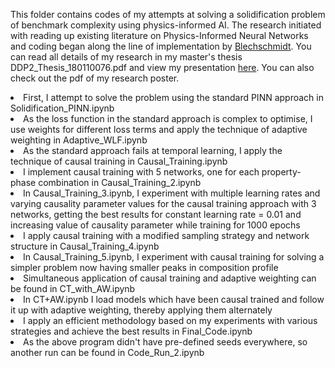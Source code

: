 This folder contains codes of my attempts at solving a solidification problem of benchmark complexity using physics-informed AI. The research initiated with reading up existing literature on Physics-Informed Neural Networks and coding began along the line of implementation by [Blechschmidt](https://github.com/janblechschmidt/PDEsByNNs). You can read all details of my research in my master's thesis DDP2_Thesis_180110076.pdf and view my presentation [here](https://shiv12spingo.github.io/aids/). You can also check out the pdf of my research poster.
<li>First, I attempt to solve the problem using the standard PINN approach in Solidification_PINN.ipynb</li>
<li>As the loss function in the standard approach is complex to optimise, I use weights for different loss terms and apply the technique of adaptive weighting in Adaptive_WLF.ipynb</li>
<li>As the standard approach fails at temporal learning, I apply the technique of causal training in Causal_Training.ipynb</li>
<li>I implement causal training with 5 networks, one for each property-phase combination in Causal_Training_2.ipynb</li>
<li>In Causal_Training_3.ipynb, I experiment with multiple learning rates and varying causality parameter values for the causal training approach with 3 networks, getting the best results for constant learning rate = 0.01 and increasing value of causality parameter while training for 1000 epochs</li>
<li>I apply causal training with a modified sampling strategy and network structure in Causal_Training_4.ipynb</li>
<li>In Causal_Training_5.ipynb, I experiment with causal training for solving a simpler problem now having smaller peaks in composition profile</li>
<li>Simultaneous application of causal training and adaptive weighting can be found in CT_with_AW.ipynb</li>
<li>In CT+AW.ipynb I load models which have been causal trained and follow it up with adaptive weighting, thereby applying them alternately</li>
<li>I apply an efficient methodology based on my experiments with various strategies and achieve the best results in Final_Code.ipynb</li>
<li>As the above program didn't have pre-defined seeds everywhere, so another run can be found in Code_Run_2.ipynb</li>
